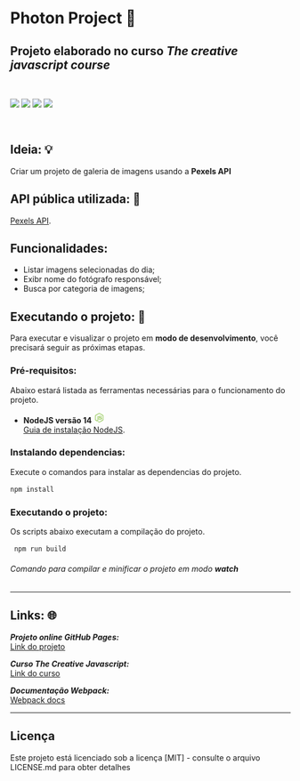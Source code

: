 # Photon Project 📸
## Projeto elaborado no curso ***The creative javascript course***

<br>
<p float="left">
 <img src="https://img.shields.io/badge/npm-CB3837?style=for-the-badge&logo=npm&logoColor=white">
 <img src="https://img.shields.io/badge/webpack-%238DD6F9.svg?style=for-the-badge&logo=webpack&logoColor=black">
 <img src="https://img.shields.io/badge/JavaScript-F7DF1E?style=for-the-badge&logo=javascript&logoColor=black">
 <img src="https://img.shields.io/badge/Babel-F9DC3e?style=for-the-badge&logo=babel&logoColor=black">
</p>
<br>

## Ideia: 💡
Criar um projeto de galeria de imagens usando a **Pexels API**

## API pública utilizada: 🤝
[<ins>Pexels API</ins>](https://help.pexels.com/hc/en-us/categories/900001326143-API).

## Funcionalidades:
- Listar imagens selecionadas do dia;
- Exibr nome do fotógrafo responsável;
- Busca por categoria de imagens;

## Executando o projeto: 🚀
Para executar e visualizar o projeto em **modo de desenvolvimento**, você precisará seguir as próximas etapas.

### Pré-requisitos:
Abaixo estará listada as ferramentas necessárias para o funcionamento do projeto.
- **NodeJS versão 14** <img src="https://raw.githubusercontent.com/PKief/vscode-material-icon-theme/main/icons/nodejs.svg" height="20" /><br>
  [<ins>Guia de instalação NodeJS</ins>](https://nodejs.org/en/).
  
### Instalando dependencias:
Execute o comandos para instalar as dependencias do projeto.
   ```sh
   npm install
   ```  
  
### Executando o projeto:
Os scripts abaixo executam a compilação do projeto.
  ```sh
   npm run build
   ```
   ###### Comando para compilar e minificar o projeto em modo ***watch***

---
## Links: 🌐
***Projeto online GitHub Pages:***<br>
[<ins>Link do projeto</ins>](https://caioliveira277.github.io/photonProject/)

***Curso The Creative Javascript:***<br>
[<ins>Link do curso</ins>](https://developedbyed.com/p/the-creative-javascript-course)

***Documentação Webpack:***<br>
[<ins>Webpack docs</ins>](https://webpack.js.org/)

---
## Licença
Este projeto está licenciado sob a licença [MIT] - consulte o arquivo LICENSE.md para obter detalhes
